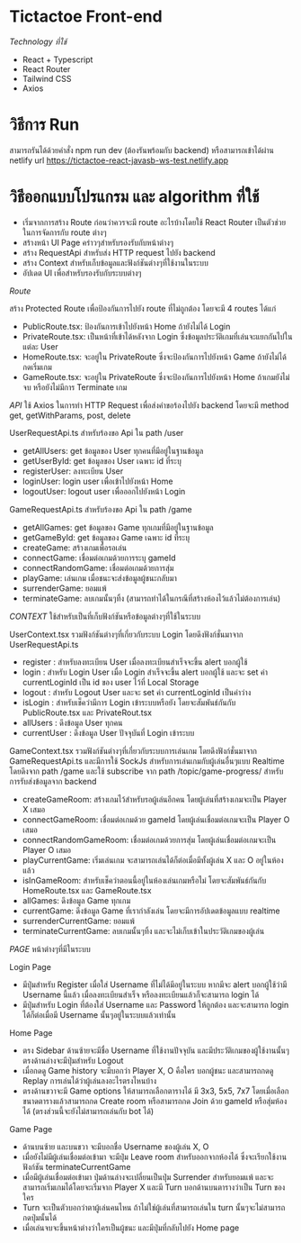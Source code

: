 # Tictactoe Front-end

_Technology ที่ใช้_

-   React + Typescript
-   React Router
-   Tailwind CSS
-   Axios

# วิธีการ Run

สามารถรันได้ด้วยคำสั่ง npm run dev (ต้องรันพร้อมกับ backend)
หรือสามารถเข้าได้ผ่าน netlify url
https://tictactoe-react-javasb-ws-test.netlify.app

# วิธีออกแบบโปรแกรม และ algorithm ที่ใช้

-   เริ่มจากการสร้าง Route ก่อนว่าควรจะมี route อะไรบ้างโดยใช้ React Router เป็นตัวช่วยในการจัดการกับ route ต่างๆ
-   สร้างหน้า UI Page คร่าวๆสำหรับรองรับกับหน้าต่างๆ
-   สร้าง RequestApi สำหรับส่ง HTTP request ไปยัง backend
-   สร้าง Context สำหรับเก็บข้อมูลและฟังก์ชันต่างๆที่ใช้งานในระบบ
-   อัปเดต UI เพื่อสำหรับรองรับกับระบบต่างๆ

_Route_

สร้าง Protected Route เพื่อป้องกันการไปยัง route ที่ไม่ถูกต้อง โดยจะมี 4 routes ได้แก่

-   PublicRoute.tsx: ป้องกันการเข้าไปยังหน้า Home ถ้ายังไม่ได้ Login
-   PrivateRoute.tsx: เป็นหน้าที่เข้าได้หลังจาก Login ซึ่งข้อมูลประวัติเกมที่เล่นจะแยกกันไปในแต่ละ User
-   HomeRoute.tsx: จะอยู่ใน PrivateRoute ซึ่งจะป้องกันการไปยังหน้า Game ถ้ายังไม่ได้กดเริ่มเกม
-   GameRoute.tsx: จะอยู่ใน PrivateRoute ซึ่งจะป้องกันการไปยังหน้า Home ถ้าเกมยังไม่จบ หรือยังไม่มีการ Terminate เกม

_API_
ใช้ Axios ในการทำ HTTP Request เพื่อส่งคำขอร้องไปยัง backend
โดยจะมี method get, getWithParams, post, delete

UserRequestApi.ts
สำหรับร้องขอ Api ใน path /user

-   getAllUsers: get ข้อมูลของ User ทุกคนที่มีอยู่ในฐานข้อมูล
-   getUserById: get ข้อมูลของ User เฉพาะ id ที่ระบุ
-   registerUser: ลงทะเบียน User
-   loginUser: login user เพื่อเข้าไปยังหน้า Home
-   logoutUser: logout user เพื่อออกไปยังหน้า Login

GameRequestApi.ts
สำหรับร้องขอ Api ใน path /game

-   getAllGames: get ข้อมูลของ Game ทุกเกมที่มีอยู่ในฐานข้อมูล
-   getGameById: get ข้อมูลของ Game เฉพาะ id ที่ระบุ
-   createGame: สร้างเกมเพื่อรอเล่น
-   connectGame: เชื่อมต่อเกมด้วยการระบุ gameId
-   connectRandomGame: เชื่อมต่อเกมด้วยการสุ่ม
-   playGame: เล่นเกม เมื่อชนะจะส่งข้อมูลผู้ชนะกลับมา
-   surrenderGame: ยอมแพ้
-   terminateGame: ลบเกมนั้นๆทิ้ง (สามารถทำได้ในกรณีที่สร้างห้องไว้แล้วไม่ต้องการเล่น)

_CONTEXT_
ใช้สำหรับเป็นที่เก็บฟังก์ชันหรือข้อมูลต่างๆที่ใช้ในระบบ

UserContext.tsx
รวมฟังก์ชันต่างๆที่เกี่ยวกับระบบ Login โดยดึงฟังก์ชั่นมาจาก UserRequestApi.ts

-   register : สำหรับลงทะเบียน User เมื่อลงทะเบียนสำเร็จจะขึ้น alert บอกผู้ใช้
-   login : สำหรับ Login User เมื่อ Login สำเร็จจะขึ้น alert บอกผู้ใช้ และจะ set ค่า currentLoginId เป็น id ของ user ไว้ที่ Local Storage
-   logout : สำหรับ Logout User และจะ set ค่า currentLoginId เป็นค่าว่าง
-   isLogin : สำหรับเช็คว่ามีการ Login เข้าระบบหรือยัง โดยจะสัมพันธ์กันกับ PublicRoute.tsx และ PrivateRout.tsx
-   allUsers : ดึงข้อมูล User ทุกคน
-   currentUser : ดึงข้อมูล User ปัจจุบันที่ Login เข้าระบบ

GameContext.tsx
รวมฟังก์ชันต่างๆที่เกี่ยวกับระบบการเล่นเกม โดยดึงฟังก์ชั่นมาจาก GameRequestApi.ts
และมีการใช้ SockJs สำหรับการเล่นเกมกับผู้เล่นอื่นๆแบบ Realtime โดยดึงจาก path /game และใช้ subscribe จาก path /topic/game-progress/ สำหรับการรับส่งข้อมูลจาก backend

-   createGameRoom: สร้างเกมไว้สำหรับรอผู้เล่นอีกคน โดยผู้เล่นที่สร้างเกมจะเป็น Player X เสมอ
-   connectGameRoom: เชื่อมต่อเกมด้วย gameId โดยผู้เล่นเชื่อมต่อเกมจะเป็น Player O เสมอ
-   connectRandomGameRoom: เชื่อมต่อเกมด้วยการสุ่ม โดยผู้เล่นเชื่อมต่อเกมจะเป็น Player O เสมอ
-   playCurrentGame: เริ่มเล่นเกม จะสามารถเล่นได้ก็ต่อเมื่อมีทั้งผู้เล่น X และ O อยู่ในห้องแล้ว
-   isInGameRoom: สำหรับเช็คว่าตอนนี้อยู่ในห้องเล่นเกมหรือไม่ โดยจะสัมพันธ์กันกับ HomeRoute.tsx และ GameRoute.tsx
-   allGames: ดึงข้อมูล Game ทุกเกม
-   currentGame: ดึงข้อมูล Game ที่เรากำลังเล่น โดยจะมีการอัปเดตข้อมูลแบบ realtime
-   surrenderCurrentGame: ยอมแพ้
-   terminateCurrentGame: ลบเกมนั้นๆทิ้ง และจะไม่เก็บเข้าในประวัติเกมของผู้เล่น

_PAGE_
หน้าต่างๆที่มีในระบบ

Login Page

-   มีปุ่มสำหรับ Register เมื่อใส่ Username ที่ไม่ได้มีอยู่ในระบบ หากมีจะ alert บอกผู้ใช้ว่ามี Username นี้แล้ว เมื่อลงทะเบียนสำเร็จ หรือลงทะเบียนแล้วก็จะสามารถ login ได้
-   มีปุ่มสำหรับ Login ที่ต้องใส่ Username และ Password ให้ถูกต้อง และจะสามารถ login ได้ก็ต่อเมื่อมี Username นั้นๆอยู่ในระบบแล้วเท่านั้น

Home Page

-   ตรง Sidebar ด้านซ้ายจะมีชื่อ Username ที่ใช้งานปัจจุบัน และมีประวัติเกมของผู้ใช้งานนั้นๆ ตรงด้านล่างจะมีปุ่มสำหรับ Logout
-   เมื่อกดดู Game history จะมีบอกว่า Player X, O คือใคร บอกผู้ชนะ และสามารถกดดู Replay การเล่นได้ว่าผู้เล่นลงอะไรตรงไหนบ้าง
-   ตรงด้านขวาจะมี Game options ให้สามารถเลือกตารางได้ มี 3x3, 5x5, 7x7 โดยเมื่อเลือกขนาดตารางแล้วสามารถกด Create room หรือสามารถกด Join ด้วย gameId หรือสุ่มห้องได้ (ตรงส่วนนี้จะยังไม่สามารถเล่นกับ bot ได้)

Game Page

-   ด้านบนซ้าย และบนขวา จะมีบอกชื่อ Username ของผู้เล่น X, O
-   เมื่อยังไม่มีผู้เล่นเชื่อมต่อเข้ามา จะมีปุ่ม Leave room สำหรับออกจากห้องได้ ซึ่งจะเรียกใช้งานฟังก์ชัน terminateCurrentGame
-   เมื่อมีผู้เล่นเชื่อมต่อเข้ามา ปุ่มด้านล่างจะเปลี่ยนเป็นปุ่ม Surrender สำหรับยอมแพ้ และจะสามารถเริ่มเกมได้โดยจะเริ่มจาก Player X และมี Turn บอกด้านบนตารางว่าเป็น Turn ของใคร
-   Turn จะเป็นตัวบอกว่าตาผู้เล่นคนไหน ถ้าไม่ใช่ผู้เล่นที่สามารถเล่นใน turn นั้นๆจะไม่สามารถกดปุ่มนั้นได้
-   เมื่อเล่นจบจะขึ้นหน้าต่างว่าใครเป็นผู้ชนะ และมีปุ่มที่กลับไปยัง Home page
